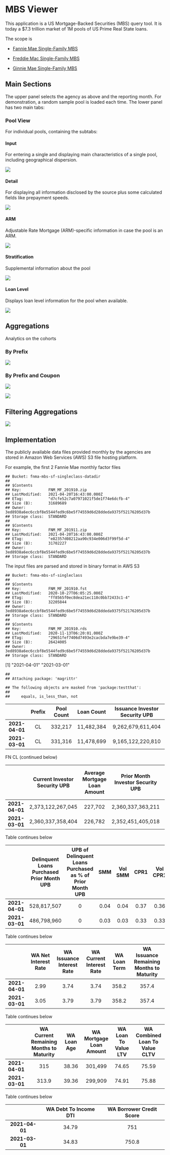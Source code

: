 # MBS Viewer

This application is a US Mortgage-Backed Securities (MBS) query tool. It
is today a $7.3 trillion market of 1M pools of US Prime Real State
loans.

The scope is

-   [Fannie Mae Single-Family
    MBS](https://capitalmarkets.fanniemae.com/mortgage-backed-securities/single-family/single-family-disclosure-information-center)

-   [Freddie Mac Single-Family MBS](http://www.freddiemac.com/mbs/)

-   [Ginnie Mae Single-Family
    MBS](https://www.ginniemae.gov/issuers/program_guidelines/Pages/mbs_guide.aspx)

## Main Sections

The upper panel selects the agency as above and the reporting month. For
demonstration, a random sample pool is loaded each time. The lower panel
has two main tabs:

### Pool View

For individual pools, containing the subtabs:

#### Input

For entering a single and displaying main characteristics of a single
pool, including geographical dispersion.

![](www/Pool_View_Input.jpg)

#### Detail

For displaying all information disclosed by the source plus some
calculated fields like prepayment speeds.

![](www/Pool_View_Detail.jpg)

#### ARM

Adjustable Rate Mortgage (ARM)-specific information in case the pool is
an ARM.

![](www/Pool_View_ARM.jpg)

#### Stratification

Supplemental information about the pool

![](www/Pool_View_Stratifications.jpg)

#### Loan Level

Displays loan level information for the pool when available.

![](www/Pool_View_Loan_Level.jpg)

## Aggregations

Analytics on the cohorts

### By Prefix

![](www/Pool_View_Aggregations_FN.jpg)

### By Prefix and Coupon

![](www/FNCL.jpg)

![](www/Pool_View_Aggregations_GNSF.jpg)

## Filtering Aggregations

![](www/Pool_View_Aggregations_GN.jpg)

## Implementation

The publicly available data files provided monthly by the agencies are
stored in Amazon Web Services (AWS) S3 file hosting platform.

For example, the first 2 Fannie Mae monthly factor files

    ## Bucket: fnma-mbs-sf-singleclass-datadir 
    ## 
    ## $Contents
    ## Key:            FNM_MF_201910.zip 
    ## LastModified:   2021-04-20T16:43:00.000Z 
    ## ETag:           "d7cfe52c7a07971021f5de1f74e6dcfb-4" 
    ## Size (B):       31689689 
    ## Owner:          3ed8938a6ec6ccbf8e5544fed9c6be5f74559d6d28ddeda9375f52176205d37b 
    ## Storage class:  STANDARD 
    ## 
    ## $Contents
    ## Key:            FNM_MF_201911.zip 
    ## LastModified:   2021-04-20T16:43:00.000Z 
    ## ETag:           "e82357d08212aa90c934e006d3f99f5d-4" 
    ## Size (B):       31702227 
    ## Owner:          3ed8938a6ec6ccbf8e5544fed9c6be5f74559d6d28ddeda9375f52176205d37b 
    ## Storage class:  STANDARD

The input files are parsed and stored in binary format in AWS S3

    ## Bucket: fnma-mbs-sf-singleclass 
    ## 
    ## $Contents
    ## Key:            FNM_MF_201910.fst 
    ## LastModified:   2020-10-27T06:05:25.000Z 
    ## ETag:           "ff8565f0ec8dea21ec118c0bb72433c1-4" 
    ## Size (B):       32205844 
    ## Owner:          3ed8938a6ec6ccbf8e5544fed9c6be5f74559d6d28ddeda9375f52176205d37b 
    ## Storage class:  STANDARD 
    ## 
    ## $Contents
    ## Key:            FNM_MF_201910.rds 
    ## LastModified:   2020-11-13T06:20:01.000Z 
    ## ETag:           "29651fef7406d7493e2cacbda7e9be39-4" 
    ## Size (B):       26424005 
    ## Owner:          3ed8938a6ec6ccbf8e5544fed9c6be5f74559d6d28ddeda9375f52176205d37b 
    ## Storage class:  STANDARD

[1] "2021-04-01" "2021-03-01"

    ## 
    ## Attaching package: 'magrittr'

    ## The following objects are masked from 'package:testthat':
    ## 
    ##     equals, is_less_than, not

|                | Prefix | Pool Count | Loan Count | Issuance Investor Security UPB |
|:--------------:|:------:|:----------:|:----------:|:------------------------------:|
| **2021-04-01** |   CL   |  332,217   | 11,482,384 |       9,262,679,611,404        |
| **2021-03-01** |   CL   |  331,316   | 11,478,699 |       9,165,122,220,810        |

FN CL (continued below)

|                | Current Investor Security UPB | Average Mortgage Loan Amount | Prior Month Investor Security UPB | Delinquent Loans Purchased Loan Count |
|:--------------:|:-----------------------------:|:----------------------------:|:---------------------------------:|:-------------------------------------:|
| **2021-04-01** |       2,373,122,267,045       |           227,702            |         2,360,337,363,211         |                 2,334                 |
| **2021-03-01** |       2,360,337,358,404       |           226,782            |         2,352,451,405,018         |                 2,164                 |

Table continues below

|                | Delinquent Loans Purchased Prior Month UPB | UPB of Delinquent Loans Purchased as % of Prior Month UPB | SMM  | Vol SMM | CPR1 | Vol CPR1 |
|:--------------:|:------------------------------------------:|:---------------------------------------------------------:|:----:|:-------:|:----:|:--------:|
| **2021-04-01** |                528,817,507                 |                             0                             | 0.04 |  0.04   | 0.37 |   0.36   |
| **2021-03-01** |                486,798,960                 |                             0                             | 0.03 |  0.03   | 0.33 |   0.33   |

Table continues below

|                | WA Net Interest Rate | WA Issuance Interest Rate | WA Current Interest Rate | WA Loan Term | WA Issuance Remaining Months to Maturity |
|:--------------:|:--------------------:|:-------------------------:|:------------------------:|:------------:|:----------------------------------------:|
| **2021-04-01** |         2.99         |           3.74            |           3.74           |    358.2     |                  357.4                   |
| **2021-03-01** |         3.05         |           3.79            |           3.79           |    358.2     |                  357.4                   |

Table continues below

|                | WA Current Remaining Months to Maturity | WA Loan Age | WA Mortgage Loan Amount | WA Loan To Value LTV | WA Combined Loan To Value CLTV |
|:--------------:|:---------------------------------------:|:-----------:|:-----------------------:|:--------------------:|:------------------------------:|
| **2021-04-01** |                   315                   |    38.36    |         301,499         |        74.65         |             75.59              |
| **2021-03-01** |                  313.9                  |    39.36    |         299,909         |        74.91         |             75.88              |

Table continues below

|                | WA Debt To Income DTI | WA Borrower Credit Score |
|:--------------:|:---------------------:|:------------------------:|
| **2021-04-01** |         34.79         |           751            |
| **2021-03-01** |         34.83         |          750.8           |
